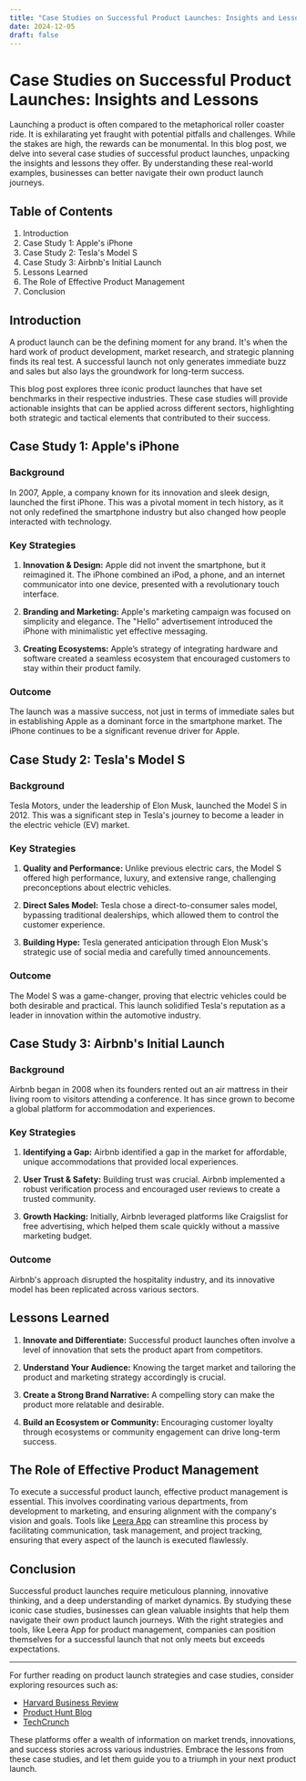 ```yaml
---
title: "Case Studies on Successful Product Launches: Insights and Lessons"
date: 2024-12-05
draft: false
---
```

# Case Studies on Successful Product Launches: Insights and Lessons

Launching a product is often compared to the metaphorical roller coaster ride. It is exhilarating yet fraught with potential pitfalls and challenges. While the stakes are high, the rewards can be monumental. In this blog post, we delve into several case studies of successful product launches, unpacking the insights and lessons they offer. By understanding these real-world examples, businesses can better navigate their own product launch journeys.

## Table of Contents

1. Introduction
2. Case Study 1: Apple's iPhone
3. Case Study 2: Tesla's Model S
4. Case Study 3: Airbnb's Initial Launch
5. Lessons Learned
6. The Role of Effective Product Management
7. Conclusion

## Introduction

A product launch can be the defining moment for any brand. It's when the hard work of product development, market research, and strategic planning finds its real test. A successful launch not only generates immediate buzz and sales but also lays the groundwork for long-term success.

This blog post explores three iconic product launches that have set benchmarks in their respective industries. These case studies will provide actionable insights that can be applied across different sectors, highlighting both strategic and tactical elements that contributed to their success.

## Case Study 1: Apple's iPhone

### Background

In 2007, Apple, a company known for its innovation and sleek design, launched the first iPhone. This was a pivotal moment in tech history, as it not only redefined the smartphone industry but also changed how people interacted with technology.

### Key Strategies

1. **Innovation & Design:** Apple did not invent the smartphone, but it reimagined it. The iPhone combined an iPod, a phone, and an internet communicator into one device, presented with a revolutionary touch interface.

2. **Branding and Marketing:** Apple's marketing campaign was focused on simplicity and elegance. The "Hello" advertisement introduced the iPhone with minimalistic yet effective messaging.

3. **Creating Ecosystems:** Apple’s strategy of integrating hardware and software created a seamless ecosystem that encouraged customers to stay within their product family.

### Outcome

The launch was a massive success, not just in terms of immediate sales but in establishing Apple as a dominant force in the smartphone market. The iPhone continues to be a significant revenue driver for Apple.

## Case Study 2: Tesla's Model S

### Background

Tesla Motors, under the leadership of Elon Musk, launched the Model S in 2012. This was a significant step in Tesla's journey to become a leader in the electric vehicle (EV) market.

### Key Strategies

1. **Quality and Performance:** Unlike previous electric cars, the Model S offered high performance, luxury, and extensive range, challenging preconceptions about electric vehicles.

2. **Direct Sales Model:** Tesla chose a direct-to-consumer sales model, bypassing traditional dealerships, which allowed them to control the customer experience.

3. **Building Hype:** Tesla generated anticipation through Elon Musk's strategic use of social media and carefully timed announcements.

### Outcome

The Model S was a game-changer, proving that electric vehicles could be both desirable and practical. This launch solidified Tesla's reputation as a leader in innovation within the automotive industry.

## Case Study 3: Airbnb's Initial Launch

### Background

Airbnb began in 2008 when its founders rented out an air mattress in their living room to visitors attending a conference. It has since grown to become a global platform for accommodation and experiences.

### Key Strategies

1. **Identifying a Gap:** Airbnb identified a gap in the market for affordable, unique accommodations that provided local experiences.

2. **User Trust & Safety:** Building trust was crucial. Airbnb implemented a robust verification process and encouraged user reviews to create a trusted community.

3. **Growth Hacking:** Initially, Airbnb leveraged platforms like Craigslist for free advertising, which helped them scale quickly without a massive marketing budget.

### Outcome

Airbnb's approach disrupted the hospitality industry, and its innovative model has been replicated across various sectors.

## Lessons Learned

1. **Innovate and Differentiate:** Successful product launches often involve a level of innovation that sets the product apart from competitors.

2. **Understand Your Audience:** Knowing the target market and tailoring the product and marketing strategy accordingly is crucial.

3. **Create a Strong Brand Narrative:** A compelling story can make the product more relatable and desirable.

4. **Build an Ecosystem or Community:** Encouraging customer loyalty through ecosystems or community engagement can drive long-term success.

## The Role of Effective Product Management

To execute a successful product launch, effective product management is essential. This involves coordinating various departments, from development to marketing, and ensuring alignment with the company's vision and goals. Tools like [Leera App](https://leera.app) can streamline this process by facilitating communication, task management, and project tracking, ensuring that every aspect of the launch is executed flawlessly.

## Conclusion

Successful product launches require meticulous planning, innovative thinking, and a deep understanding of market dynamics. By studying these iconic case studies, businesses can glean valuable insights that help them navigate their own product launch journeys. With the right strategies and tools, like Leera App for product management, companies can position themselves for a successful launch that not only meets but exceeds expectations.

---

For further reading on product launch strategies and case studies, consider exploring resources such as:

- [Harvard Business Review](https://hbr.org/)
- [Product Hunt Blog](https://blog.producthunt.com/)
- [TechCrunch](https://techcrunch.com/)

These platforms offer a wealth of information on market trends, innovations, and success stories across various industries. Embrace the lessons from these case studies, and let them guide you to a triumph in your next product launch.